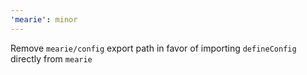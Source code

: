```yaml
---
'mearie': minor
---
```


Remove `mearie/config` export path in favor of importing `defineConfig` directly from `mearie`
